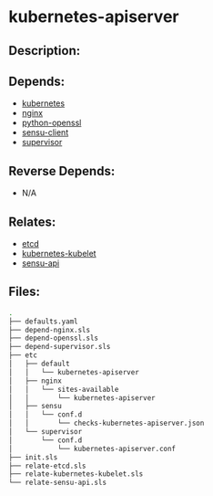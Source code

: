 # kubernetes-apiserver

## Description:



## Depends:

  -  [kubernetes](/salt/kubernetes)
  -  [nginx](/salt/nginx)
  -  [python-openssl](/salt/python-openssl)
  -  [sensu-client](/salt/sensu-client)
  -  [supervisor](/salt/supervisor)

## Reverse Depends:

  -  N/A

## Relates:

  -  [etcd](/salt/etcd)
  -  [kubernetes-kubelet](/salt/kubernetes-kubelet)
  -  [sensu-api](/salt/sensu-api)

## Files:

```bash
.
├── defaults.yaml
├── depend-nginx.sls
├── depend-openssl.sls
├── depend-supervisor.sls
├── etc
│   ├── default
│   │   └── kubernetes-apiserver
│   ├── nginx
│   │   └── sites-available
│   │       └── kubernetes-apiserver
│   ├── sensu
│   │   └── conf.d
│   │       └── checks-kubernetes-apiserver.json
│   └── supervisor
│       └── conf.d
│           └── kubernetes-apiserver.conf
├── init.sls
├── relate-etcd.sls
├── relate-kubernetes-kubelet.sls
└── relate-sensu-api.sls
```
